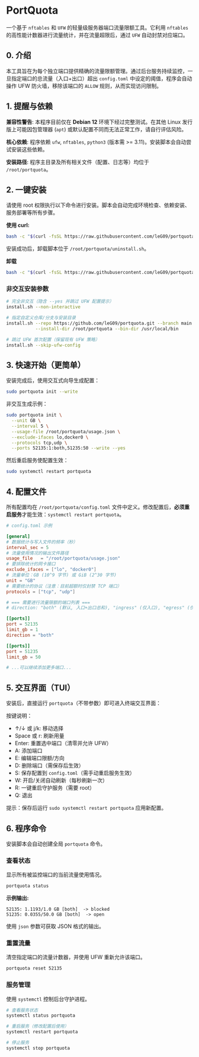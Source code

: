 # PortQuota

一个基于 `nftables` 和 `UFW` 的轻量级服务器端口流量限额工具。它利用 `nftables` 的高性能计数器进行流量统计，并在流量超限后，通过 `UFW` 自动封禁对应端口。



## 0. 介绍

本工具旨在为每个独立端口提供精确的流量限额管理。通过后台服务持续监控，一旦指定端口的总流量（入口+出口）超出 `config.toml` 中设定的阈值，程序会自动操作 UFW 防火墙，移除该端口的 `ALLOW` 规则，从而实现访问限制。



## 1. 提醒与依赖

 **兼容性警告**: 本程序目前仅在 **Debian 12** 环境下经过完整测试。在其他 Linux 发行版上可能因包管理器 (`apt`) 或默认配置不同而无法正常工作，请自行评估风险。

 **核心依赖**: 程序依赖 `ufw`, `nftables`, `python3` (版本需 >= 3.11)。安装脚本会自动尝试安装这些依赖。

 **安装路径**: 程序主目录及所有相关文件（配置、日志等）均位于 `/root/portquota`。



## 2. 一键安装

请使用 root 权限执行以下命令进行安装。脚本会自动完成环境检查、依赖安装、服务部署等所有步骤。

**使用 curl:**
```bash
bash -c "$(curl -fsSL https://raw.githubusercontent.com/leG09/portquota/refs/heads/main/install.sh)" -- --yes
```

安装成功后，卸载脚本位于 `/root/portquota/uninstall.sh`。

**卸载**
```bash
bash -c "$(curl -fsSL https://raw.githubusercontent.com/leG09/portquota/refs/heads/main/uninstall.sh)"
```

### 非交互安装参数

```bash
# 完全非交互（隐含 --yes 并跳过 UFW 配置提示）
install.sh --non-interactive

# 指定自定义仓库/分支与安装目录
install.sh --repo https://github.com/leG09/portquota.git --branch main \
           --install-dir /root/portquota --bin-dir /usr/local/bin

# 跳过 UFW 首次配置（保留现有 UFW 策略）
install.sh --skip-ufw-config
```

## 3. 快速开始（更简单）

安装完成后，使用交互式向导生成配置：

```bash
sudo portquota init --write
```

非交互生成示例：

```bash
sudo portquota init \
  --unit GB \
  --interval 5 \
  --usage-file /root/portquota/usage.json \
  --exclude-ifaces lo,docker0 \
  --protocols tcp,udp \
  --ports 52135:1:both,51235:50 --write --yes
```

然后重启服务使配置生效：

```bash
sudo systemctl restart portquota
```

## 4. 配置文件

所有配置均在 `/root/portquota/config.toml` 文件中定义。修改配置后，**必须重启服务**才能生效：`systemctl restart portquota`。

```toml
# config.toml 示例

[general]
# 数据统计与写入文件的频率（秒）
interval_sec = 5
# 流量使用情况的输出文件路径
usage_file   = "/root/portquota/usage.json"
# 要排除统计的网卡接口
exclude_ifaces = ["lo", "docker0"]
# 流量单位：GB (10^9 字节) 或 GiB (2^30 字节)
unit = "GB"
# 需要统计的协议（注意：目前超额时仅封禁 TCP 端口）
protocols = ["tcp", "udp"]

# === 需要进行流量限额的端口列表 ===
# direction: "both" (默认, 入口+出口总和), "ingress" (仅入口), "egress" (仅出口)

[[ports]]
port = 52135
limit_gb = 1
direction = "both"

[[ports]]
port = 51235
limit_gb = 50

# ...可以继续添加更多端口...
```


## 5. 交互界面（TUI）

安装后，直接运行 `portquota`（不带参数）即可进入终端交互界面：

按键说明：
- ↑/↓ 或 j/k: 移动选择
- Space 或 r: 刷新用量
- Enter: 重置选中端口（清零并允许 UFW）
- A: 添加端口
- E: 编辑端口限额/方向
- D: 删除端口（需保存后生效）
- S: 保存配置到 `config.toml`（需手动重启服务生效）
- W: 开启/关闭自动刷新（每秒刷新一次）
- R: 一键重启守护服务（需要 root）
- Q: 退出

提示：保存后运行 `sudo systemctl restart portquota` 应用新配置。

## 6. 程序命令

安装脚本会自动创建全局 `portquota` 命令。

### 查看状态

显示所有被监控端口的当前流量使用情况。

```bash
portquota status
```

**示例输出:**
```
52135: 1.1193/1.0 GB [both]  -> blocked
51235: 0.0355/50.0 GB [both]  -> open
```

使用 `json` 参数可获取 JSON 格式的输出。

### 重置流量

清空指定端口的流量计数器，并使用 UFW 重新允许该端口。

```bash
portquota reset 52135
```

### 服务管理

使用 `systemctl` 控制后台守护进程。

```bash
# 查看服务状态
systemctl status portquota

# 重启服务（修改配置后使用）
systemctl restart portquota

# 停止服务
systemctl stop portquota
```
